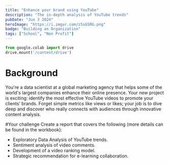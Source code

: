 ```yaml
---
title: "Enhance your brand using YouTube"
description: "The in-depth analysis of YouTube trends"
pubDate: "Jun 3 2024"
heroImage: "https://i.imgur.com/zSsGSRG.png"
badge: "Building an Organization"
tags: ["School", "Non Profit"]
---
```


```python
from google.colab import drive
drive.mount('/content/drive')
```

# Background
You're a data scientist at a global marketing agency that helps some of the world's largest companies enhance their online presence. Your new project is exciting: identify the most effective YouTube videos to promote your clients’ brands. Forget simple metrics like views or likes; your job is to dive deep and discover who really connects with audiences through innovative content analysis.

#Your challenge
Create a report that covers the following (more details can be found in the workbook):
- Exploratory Data Analysis of YouTube trends.
- Sentiment analysis of video comments.
- Development of a video ranking model.
- Strategic recommendation for e-learning collaboration.